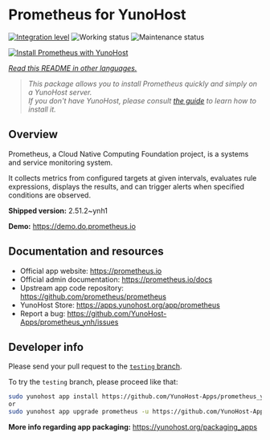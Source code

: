 <!--
N.B.: This README was automatically generated by <https://github.com/YunoHost/apps/tree/master/tools/readme_generator>
It shall NOT be edited by hand.
-->

# Prometheus for YunoHost

[![Integration level](https://dash.yunohost.org/integration/prometheus.svg)](https://dash.yunohost.org/appci/app/prometheus) ![Working status](https://ci-apps.yunohost.org/ci/badges/prometheus.status.svg) ![Maintenance status](https://ci-apps.yunohost.org/ci/badges/prometheus.maintain.svg)

[![Install Prometheus with YunoHost](https://install-app.yunohost.org/install-with-yunohost.svg)](https://install-app.yunohost.org/?app=prometheus)

*[Read this README in other languages.](./ALL_README.md)*

> *This package allows you to install Prometheus quickly and simply on a YunoHost server.*  
> *If you don't have YunoHost, please consult [the guide](https://yunohost.org/install) to learn how to install it.*

## Overview

Prometheus, a Cloud Native Computing Foundation project, is a systems and service monitoring system.

It collects metrics from configured targets at given intervals, evaluates rule expressions, displays the results, and can trigger alerts when specified conditions are observed.


**Shipped version:** 2.51.2~ynh1

**Demo:** <https://demo.do.prometheus.io>
## Documentation and resources

- Official app website: <https://prometheus.io>
- Official admin documentation: <https://prometheus.io/docs>
- Upstream app code repository: <https://github.com/prometheus/prometheus>
- YunoHost Store: <https://apps.yunohost.org/app/prometheus>
- Report a bug: <https://github.com/YunoHost-Apps/prometheus_ynh/issues>

## Developer info

Please send your pull request to the [`testing` branch](https://github.com/YunoHost-Apps/prometheus_ynh/tree/testing).

To try the `testing` branch, please proceed like that:

```bash
sudo yunohost app install https://github.com/YunoHost-Apps/prometheus_ynh/tree/testing --debug
or
sudo yunohost app upgrade prometheus -u https://github.com/YunoHost-Apps/prometheus_ynh/tree/testing --debug
```

**More info regarding app packaging:** <https://yunohost.org/packaging_apps>
